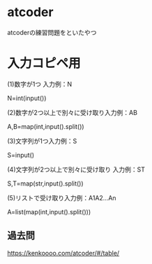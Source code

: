 # atcoder
atcoderの練習問題をといたやつ

# 入力コピペ用

(1)数字が1つ
入力例：N

N=int(input())

(2)数字が2つ以上で別々に受け取り入力例：AB

A,B=map(int,input().split())

(3)文字列が1つ入力例：S

S=input()

(4)文字列が2つ以上で別々に受け取り
入力例：ST

S,T=map(str,input().split())

(5)リストで受け取り入力例：A1A2…An

A=list(map(int,input().split()))

## 過去問
https://kenkoooo.com/atcoder/#/table/
